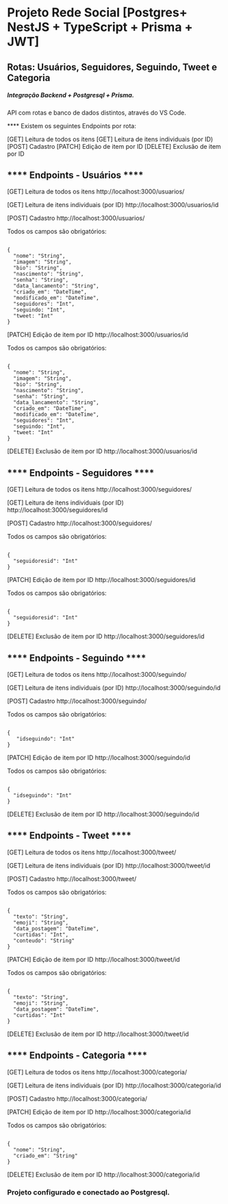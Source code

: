 # Projeto Rede Social [Postgres+ NestJS + TypeScript + Prisma + JWT]

## Rotas: Usuários, Seguidores, Seguindo, Tweet e Categoria

##### Integração Backend + Postgresql + Prisma.

API com rotas e banco de dados distintos, através do VS Code.

**** Existem os seguintes Endpoints por rota:

[GET] Leitura de todos os itens
[GET] Leitura de itens individuais (por ID)
[POST] Cadastro
[PATCH] Edição de item por ID
[DELETE] Exclusão de item por ID

## **** Endpoints - Usuários ****

[GET] Leitura de todos os itens
http://localhost:3000/usuarios/

[GET] Leitura de itens individuais (por ID)
http://localhost:3000/usuarios/id

[POST] Cadastro
http://localhost:3000/usuarios/


Todos os campos são obrigatórios:
```

{
  "nome": "String", 
  "imagem": "String",
  "bio": "String",
  "nascimento": "String",
  "senha": "String",
  "data_lancamento": "String", 
  "criado_em": "DateTime",
  "modificado_em": "DateTime",
  "seguidores": "Int",
  "seguindo: "Int",
  "tweet: "Int"
}

```

[PATCH] Edição de item por ID
http://localhost:3000/usuarios/id


Todos os campos são obrigatórios:
```

{ 
  "nome": "String", 
  "imagem": "String",
  "bio": "String",
  "nascimento": "String",
  "senha": "String",
  "data_lancamento": "String", 
  "criado_em": "DateTime",
  "modificado_em": "DateTime",
  "seguidores": "Int",
  "seguindo: "Int",
  "tweet: "Int"
}

```
[DELETE] Exclusão de item por ID
http://localhost:3000/usuarios/id

## **** Endpoints - Seguidores ****

[GET] Leitura de todos os itens
http://localhost:3000/seguidores/

[GET] Leitura de itens individuais (por ID)
http://localhost:3000/seguidores/id

[POST] Cadastro
http://localhost:3000/seguidores/


Todos os campos são obrigatórios:
```

{
  "seguidoresid": "Int"
}

```
[PATCH] Edição de item por ID
http://localhost:3000/seguidores/id


Todos os campos são obrigatórios:
```

{ 
  "seguidoresid": "Int"
}

```

[DELETE] Exclusão de item por ID
http://localhost:3000/seguidores/id

## **** Endpoints - Seguindo ****

[GET] Leitura de todos os itens
http://localhost:3000/seguindo/

[GET] Leitura de itens individuais (por ID)
http://localhost:3000/seguindo/id

[POST] Cadastro
http://localhost:3000/seguindo/


Todos os campos são obrigatórios:
```

{ 
   "idseguindo": "Int"
}

```
[PATCH] Edição de item por ID
http://localhost:3000/seguindo/id


Todos os campos são obrigatórios:
```

{ 
  "idseguindo": "Int"
}

```

[DELETE] Exclusão de item por ID
http://localhost:3000/seguindo/id

## **** Endpoints - Tweet ****

[GET] Leitura de todos os itens
http://localhost:3000/tweet/

[GET] Leitura de itens individuais (por ID)
http://localhost:3000/tweet/id

[POST] Cadastro
http://localhost:3000/tweet/


Todos os campos são obrigatórios:
```

{
  "texto": "String", 
  "emoji": "String",
  "data_postagem": "DateTime",
  "curtidas": "Int",
  "conteudo": "String"
}

```

[PATCH] Edição de item por ID
http://localhost:3000/tweet/id


Todos os campos são obrigatórios:
```

{ 
  "texto": "String", 
  "emoji": "String",
  "data_postagem": "DateTime",
  "curtidas": "Int"
}

```
[DELETE] Exclusão de item por ID
http://localhost:3000/tweet/id

## **** Endpoints - Categoria ****

[GET] Leitura de todos os itens
http://localhost:3000/categoria/

[GET] Leitura de itens individuais (por ID)
http://localhost:3000/categoria/id

[POST] Cadastro
http://localhost:3000/categoria/

[PATCH] Edição de item por ID
http://localhost:3000/categoria/id

Todos os campos são obrigatórios:
```

{
  "nome": "String", 
  "criado_em": "String"
}

```
[DELETE] Exclusão de item por ID
http://localhost:3000/categoria/id

### Projeto configurado e conectado ao Postgresql.


